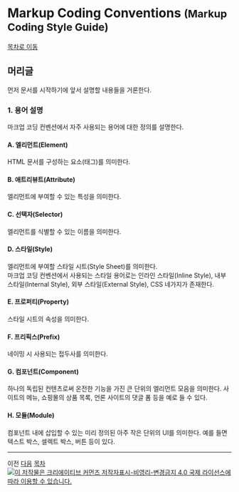 # Markup Coding Conventions <small>(Markup Coding Style Guide)</small>

<a href="./#content">목차로 이동</a>

## 머리글

먼저 문서를 시작하기에 앞서 설명할 내용들을 거론한다.

### 1. 용어 설명

마크업 코딩 컨벤션에서 자주 사용되는 용어에 대한 정의를 설명한다.

#### A. 엘리먼트(Element)

HTML 문서를 구성하는 요소(태그)를 의미한다.

#### B. 애트리뷰트(Attribute)

엘리먼트에 부여할 수 있는 특성을 의미한다.

#### C. 선택자(Selector)

엘리먼트를 식별할 수 있는 이름을 의미한다.

#### D. 스타일(Style)

엘리먼트에 부여할 스타일 시트(Style Sheet)를 의미한다.  
마크업 코딩 컨벤션에서 사용되는 스타일 용어로는 인라인 스타일(Inline Style), 내부 스타일(Internal Style), 외부 스타일(External Style), CSS 네가지가 존재한다.

#### E. 프로퍼티(Property)

스타일 시트의 속성을 의미한다.

#### F. 프리픽스(Prefix)

네이밍 시 사용되는 접두사를 의미한다.

#### G. 컴포넌트(Component)

하나의 독립된 컨텐츠로써 온전한 기능을 가진 큰 단위의 엘리먼트 모음을 의미한다. 사이트의 메뉴, 쇼핑몰의 상품 목록, 언론 사이트의 댓글 폼 등을 예로 들 수 있다.

#### H. 모듈(Module)

컴포넌트 내에 삽입할 수 있는 미리 정의된 아주 작은 단위의 UI를 의미한다. 예를 들면 텍스트 박스, 셀렉트 박스, 버튼 등이 있다.

---

이전 <a href="./chapter1.html#content">다음</a> <a href="./#content">목차</a> <a rel="license" href="http://creativecommons.org/licenses/by-nc-nd/4.0/" target="_blank" style="float:right"><img alt="이 저작물은 크리에이티브 커먼즈 저작자표시-비영리-변경금지 4.0 국제 라이선스에 따라 이용할 수 있습니다." title="이 저작물은 크리에이티브 커먼즈 저작자표시-비영리-변경금지 4.0 국제 라이선스에 따라 이용할 수 있습니다." style="border-width:0;vertical-align:top" src="https://i.creativecommons.org/l/by-nc-nd/4.0/88x31.png" /></a>
